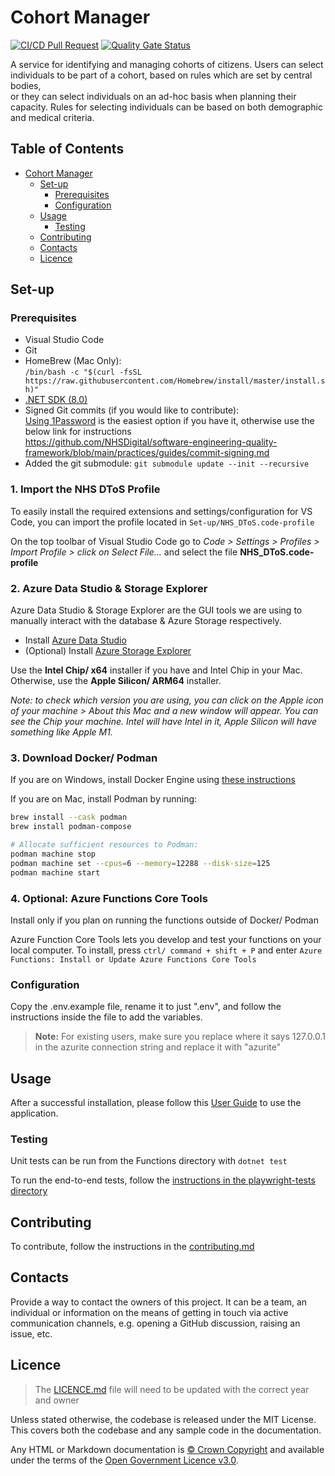 # Cohort Manager

[![CI/CD Pull Request](https://github.com/nhs-england-tools/repository-template/actions/workflows/cicd-1-pull-request.yaml/badge.svg)](https://github.com/nhs-england-tools/repository-template/actions/workflows/cicd-1-pull-request.yaml)
[![Quality Gate Status](https://sonarcloud.io/api/project_badges/measure?project=repository-template&metric=alert_status)](https://sonarcloud.io/summary/new_code?id=repository-template)

A service for identifying and managing cohorts of citizens. Users can select individuals to be part of a cohort, based on rules which are set by central bodies,\
 or they can select individuals on an ad-hoc basis when planning their capacity. Rules for selecting individuals can be based on both demographic and medical criteria.  

## Table of Contents

- [Cohort Manager](#cohort-manager)
  - [Set-up](#set-up)
    - [Prerequisites](#prerequisites)
    - [Configuration](#configuration)
  - [Usage](#usage)
    - [Testing](#testing)
  - [Contributing](#contributing)
  - [Contacts](#contacts)
  - [Licence](#licence)

## Set-up

### Prerequisites

- Visual Studio Code
- Git
- HomeBrew (Mac Only): \
    `/bin/bash -c "$(curl -fsSL https://raw.githubusercontent.com/Homebrew/install/master/install.sh)"`
- [.NET SDK (8.0)](https://dotnet.microsoft.com/en-us/download/dotnet/8.0)
- Signed Git commits (if you would like to contribute): \
    [Using 1Password](https://developer.1password.com/docs/ssh/git-commit-signing/) is the easiest option if you have it, otherwise use the below link for instructions \
    <https://github.com/NHSDigital/software-engineering-quality-framework/blob/main/practices/guides/commit-signing.md>
- Added the git submodule:
  `git submodule update --init --recursive`

### 1. Import the NHS DToS Profile

To easily install the required extensions and settings/configuration for VS Code, you can import the profile located in `Set-up/NHS_DToS.code-profile`

On the top toolbar of Visual Studio Code go to *Code > Settings > Profiles > Import Profile > click on Select File...* and select the file **NHS_DToS.code-profile**

### 2. Azure Data Studio & Storage Explorer

Azure Data Studio & Storage Explorer are the GUI tools we are using to manually interact with the database & Azure Storage respectively.

- Install [Azure Data Studio](https://learn.microsoft.com/en-us/azure-data-studio/download-azure-data-studio?tabs=wi[…]all%2Credhat-install%2Cwindows-uninstall%2Credhat-uninstall)
- (Optional) Install [Azure Storage Explorer](https://azure.microsoft.com/en-gb/products/storage/storage-explorer)

Use the **Intel Chip/ x64** installer if you have and Intel Chip in your Mac. Otherwise, use the **Apple Silicon/ ARM64** installer.

*Note: to check which version you are using, you can click on the Apple icon of your machine > About this Mac and a new window will appear. You can see the Chip your machine. Intel will have Intel in it, Apple Silicon will have something like Apple M1.*

### 3. Download Docker/ Podman

If you are on Windows, install Docker Engine using [these instructions](https://medium.com/@rom.bruyere/docker-and-wsl2-without-docker-desktop-f529d15d9398)

If you are on Mac, install Podman by running:

```bash
brew install --cask podman
brew install podman-compose

# Allocate sufficient resources to Podman:
podman machine stop
podman machine set --cpus=6 --memory=12288 --disk-size=125
podman machine start
```

### 4. Optional: Azure Functions Core Tools

Install only if you plan on running the functions outside of Docker/ Podman

Azure Function Core Tools lets you develop and test your functions on your local computer. To install, press `ctrl/ command + shift + P` and enter `Azure Functions: Install or Update Azure Functions Core Tools`

### Configuration

Copy the .env.example file, rename it to just ".env", and follow the instructions inside the file to add the variables.

> **Note:** For existing users, make sure you replace where it says 127.0.0.1 in the azurite connection string and replace it with "azurite"

## Usage

After a successful installation, please follow this [User Guide](./docs/user-guides/user_guide.md) to use the application.

### Testing

Unit tests can be run from the Functions directory with `dotnet test`

To run the end-to-end tests, follow the [instructions in the playwright-tests directory](tests/playwright-tests/README.md)

## Contributing

To contribute, follow the instructions in the [contributing.md](CONTRIBUTING.md)

## Contacts

Provide a way to contact the owners of this project. It can be a team, an individual or information on the means of getting in touch via active communication channels, e.g. opening a GitHub discussion, raising an issue, etc.

## Licence

> The [LICENCE.md](./LICENCE.md) file will need to be updated with the correct year and owner

Unless stated otherwise, the codebase is released under the MIT License. This covers both the codebase and any sample code in the documentation.

Any HTML or Markdown documentation is [© Crown Copyright](https://www.nationalarchives.gov.uk/information-management/re-using-public-sector-information/uk-government-licensing-framework/crown-copyright/) and available under the terms of the [Open Government Licence v3.0](https://www.nationalarchives.gov.uk/doc/open-government-licence/version/3/).
